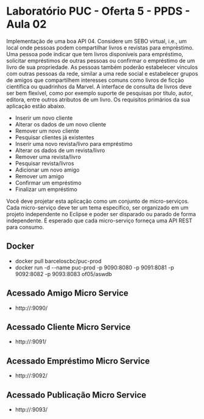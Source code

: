 # Laboratório PUC - Oferta 5 - PPDS - Aula 02

Implementação de uma boa API
04. Considere um SEBO virtual, i.e., um local onde pessoas podem
compartilhar livros e revistas para empréstimo. Uma pessoa pode indicar que
tem livros disponíveis para empréstimo, solicitar empréstimos de outras
pessoas ou confirmar o empréstimo de um livro de sua propriedade. As
pessoas também poderão estabelecer vínculos com outras pessoas da rede,
similar a uma rede social e estabelecer grupos de amigos que compartilhem
interesses comuns como livros de ficção científica ou quadrinhos da Marvel.
A interface de consulta de livros deve ser bem flexível, como por exemplo
suporte de pesquisas por título, autor, editora, entre outros atributos de um
livro.
Os requisitos primários da sua aplicação estão abaixo.
- Inserir um novo cliente
- Alterar os dados de um novo cliente
- Remover um novo cliente
- Pesquisar clientes já existentes
- Inserir uma novo revista/livro para empréstimo
- Alterar os dados de um revista/livro
- Remover uma revista/livro
- Pesquisar revista/livros
- Adicionar um novo amigo
- Remover um amigo
- Confirmar um empréstimo
- Finalizar um empréstimo

Você deve projetar esta aplicação como um conjunto de micro-serviços.
Cada micro-serviço deve ter um tema específico, ser organizado em um
projeto independente no Eclipse e poder ser disparado ou parado de forma
independente. É esperado que cada micro-serviço forneça uma API REST
para consumo.

## Docker
- docker pull barceloscbc/puc-prod
- docker run -d --name puc-prod -p  9090:8080 -p 9091:8081 -p 9092:8082 -p 9093:8083 of05/aswdb

## Acessado Amigo Micro Service
  - http://<ip docker>:9090/
  
## Acessado Cliente Micro Service
  - http://<ip docker>:9091/  
  
## Acessado Empréstimo Micro Service
  - http://<ip docker>:9092/   
  
## Acessado Publicação Micro Service
  - http://<ip docker>:9093/    
